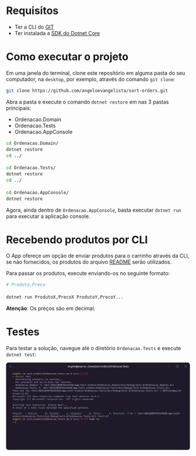 # Requisitos

- Ter a CLI do [GIT](https://git-scm.com/downloads)
- Ter instalada a [SDK do Dotnet Core](https://dotnet.microsoft.com/download)

# Como executar o projeto

Em uma janela do terminal, clone este repositório em alguma pasta do seu computador, na `desktop`, por exemplo, através do comando `git clone`:

```bash
git clone https://github.com/angeloevangelista/sort-orders.git
```

Abra a pasta e execute o comando `dotnet restore` em nas 3 pastas principais:

- Ordenacao.Domain
- Ordenacao.Tests
- Ordenacao.AppConsole

```bash
cd Ordenacao.Domain/
dotnet restore
cd ../

cd Ordenacao.Tests/
dotnet restore
cd ../

cd Ordenacao.AppConsole/
dotnet restore
```

Agora, ainda dentro de `Ordenacao.AppConsole`, basta executar `dotnet run` para executar a aplicação console.

# Recebendo produtos por CLI

O App ofereçe um opção de enviar produtos para o carrinho através da CLI, se não fornecidos, os produtos do arquivo [README](./README.md) serão utilizados.

Para passar os produtos, execute enviando-os no seguinte formato:

```bash
# Produto,Preco

dotnet run ProdutoX,PrecoX ProdutoY,PrecoY...
```

**Atenção**: Os preços são em decimal.

# Testes

Para testar a solução, navegue até o diretório `Ordenacao.Tests` e execute `dotnet test`:

<div align="center">

![Resultado dos testes](./.github/images/tests-result.png)

</div>

